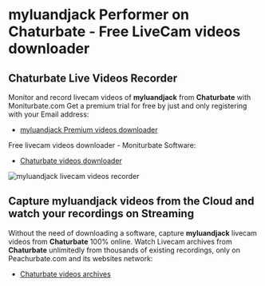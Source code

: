# myluandjack Performer on Chaturbate - Free LiveCam videos downloader

## Chaturbate Live Videos Recorder

Monitor and record livecam videos of **myluandjack** from **Chaturbate** with Moniturbate.com
Get a premium trial for free by just and only registering with your Email address:
* [myluandjack Premium videos downloader](https://moniturbate.com/request-demo-licence-key.html)

Free livecam videos downloader - Moniturbate Software:
* [Chaturbate videos downloader](https://moniturbate.com/moniturbate-download-software.html)

![myluandjack livecam videos recorder](https://peachurnet.com/templates/moniturbate-software.png)


## Capture myluandjack videos from the Cloud and watch your recordings on Streaming

Without the need of downloading a software, capture **myluandjack** livecam videos from **Chaturbate** 100% online.
Watch Livecam archives from **Chaturbate** unlimitedly from thousands of existing recordings, only on Peachurbate.com and its websites network:
* [Chaturbate videos archives](https://peachurnet.com/)